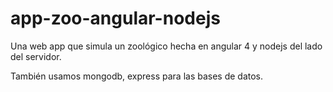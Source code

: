 # app-zoo-angular-nodejs
Una web app que simula un zoológico hecha en angular 4 y nodejs del lado del servidor.

También usamos mongodb, express para las bases de datos.
